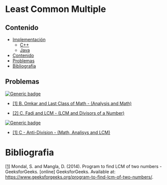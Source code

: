 # Least Common Multiple

## Contenido
* [Implementación](#)
    * [C++](#)
    * [Java](#)
* [Contenido](#contenido)
* [Problemas](#problemas)
* [Bibliografia](#bibliografia)

## Problemas

[![Generic badge](https://img.shields.io/badge/CodeForces-Easy-green.svg)](https://codeforces.com/problemset)

* [[1] B. Omkar and Last Class of Math - (Analysis and Math)](https://codeforces.com/contest/1372/problem/B)

* [[2] C. Fadi and LCM - (LCM and Divisors of a Number)](https://codeforces.com/contest/1285/problem/C)

[![Generic badge](https://img.shields.io/badge/AtCoder-Medium-yellow.svg)](https://atcoder.jp/contests)

* [[1] C - Anti-Division - (Math, Analisys and LCM)](https://atcoder.jp/contests/abc131/tasks/abc131_c)

# Bibliografia

[[1]](https://www.geeksforgeeks.org/program-to-find-lcm-of-two-numbers/) Mondal, S. and Mangla, D. (2014). Program to find LCM of two numbers - GeeksforGeeks. [online] GeeksforGeeks. Available at: https://www.geeksforgeeks.org/program-to-find-lcm-of-two-numbers/.